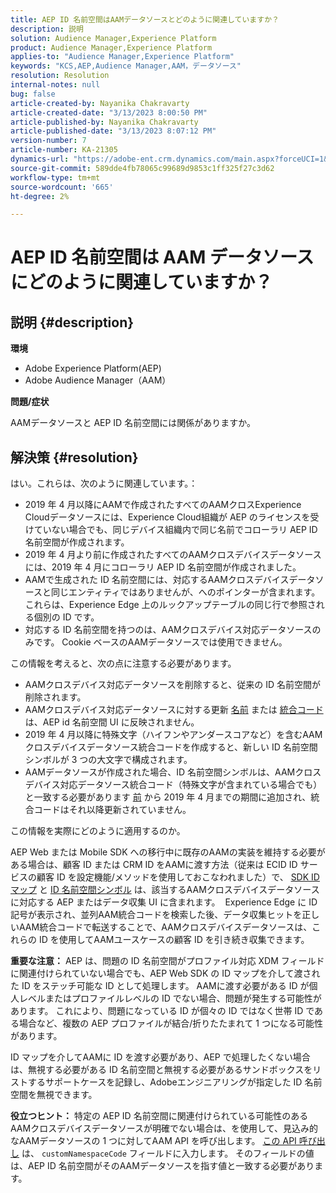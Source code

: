 ```yaml
---
title: AEP ID 名前空間はAAMデータソースとどのように関連していますか？
description: 説明
solution: Audience Manager,Experience Platform
product: Audience Manager,Experience Platform
applies-to: "Audience Manager,Experience Platform"
keywords: "KCS,AEP,Audience Manager,AAM，データソース"
resolution: Resolution
internal-notes: null
bug: false
article-created-by: Nayanika Chakravarty
article-created-date: "3/13/2023 8:00:50 PM"
article-published-by: Nayanika Chakravarty
article-published-date: "3/13/2023 8:07:12 PM"
version-number: 7
article-number: KA-21305
dynamics-url: "https://adobe-ent.crm.dynamics.com/main.aspx?forceUCI=1&pagetype=entityrecord&etn=knowledgearticle&id=b4adbbbc-d9c1-ed11-83ff-6045bd0065b6"
source-git-commit: 589dde4fb78065c99689d9853c1ff325f27c3d62
workflow-type: tm+mt
source-wordcount: '665'
ht-degree: 2%

---
```


# AEP ID 名前空間は AAM データソースにどのように関連していますか？

## 説明 {#description}


<b>環境</b>

- Adobe Experience Platform(AEP)
- Adobe Audience Manager（AAM）


<b>問題/症状</b>

AAMデータソースと AEP ID 名前空間には関係がありますか。


## 解決策 {#resolution}


はい。これらは、次のように関連しています。：

- 2019 年 4 月以降にAAMで作成されたすべてのAAMクロスExperience Cloudデータソースには、Experience Cloud組織が AEP のライセンスを受けていない場合でも、同じデバイス組織内で同じ名前でコローラリ AEP ID 名前空間が作成されます。
- 2019 年 4 月より前に作成されたすべてのAAMクロスデバイスデータソースには、2019 年 4 月にコローラリ AEP ID 名前空間が作成されました。
- AAMで生成された ID 名前空間には、対応するAAMクロスデバイスデータソースと同じエンティティではありませんが、へのポインターが含まれます。 これらは、Experience Edge 上のルックアップテーブルの同じ行で参照される個別の ID です。
- 対応する ID 名前空間を持つのは、AAMクロスデバイス対応データソースのみです。 Cookie ベースのAAMデータソースでは使用できません。


この情報を考えると、次の点に注意する必要があります。

- AAMクロスデバイス対応データソースを削除すると、従来の ID 名前空間が削除されます。
- AAMクロスデバイス対応データソースに対する更新 <u>名前</u> または <u>統合コード</u> は、AEP id 名前空間 UI に反映されません。
- 2019 年 4 月以降に特殊文字（ハイフンやアンダースコアなど）を含むAAMクロスデバイスデータソース統合コードを作成すると、新しい ID 名前空間シンボルが 3 つの大文字で構成されます。
- AAMデータソースが作成された場合、ID 名前空間シンボルは、AAMクロスデバイス対応データソース統合コード（特殊文字が含まれている場合でも）と一致する必要があります <u>前</u> から 2019 年 4 月までの期間に追加され、統合コードはそれ以降更新されていません。


この情報を実際にどのように適用するのか。

AEP Web または Mobile SDK への移行中に既存のAAMの実装を維持する必要がある場合は、顧客 ID または CRM ID をAAMに渡す方法（従来は ECID ID サービスの顧客 ID を設定機能/メソッドを使用しておこなわれました）で、 [SDK ID マップ](https://experienceleague.adobe.com/docs/experience-platform/edge/identity/overview.html?lang=en) と <u>ID 名前空間シンボル</u> は、該当するAAMクロスデバイスデータソースに対応する AEP またはデータ収集 UI に含まれます。  Experience Edge に ID 記号が表示され、並列AAM統合コードを検索した後、データ収集ヒットを正しいAAM統合コードで転送することで、AAMクロスデバイスデータソースは、これらの ID を使用してAAMユースケースの顧客 ID を引き続き収集できます。

<b>重要な注意：</b> AEP は、問題の ID 名前空間がプロファイル対応 XDM フィールドに関連付けられていない場合でも、AEP Web SDK の ID マップを介して渡された ID をステッチ可能な ID として処理します。 AAMに渡す必要がある ID が個人レベルまたはプロファイルレベルの ID でない場合、問題が発生する可能性があります。 これにより、問題になっている ID が個々の ID ではなく世帯 ID である場合など、複数の AEP プロファイルが結合/折りたたまれて 1 つになる可能性があります。



ID マップを介してAAMに ID を渡す必要があり、AEP で処理したくない場合は、無視する必要がある ID 名前空間と無視する必要があるサンドボックスをリストするサポートケースを記録し、Adobeエンジニアリングが指定した ID 名前空間を無視できます。



<b>役立つヒント：</b> 特定の AEP ID 名前空間に関連付けられている可能性のあるAAMクロスデバイスデータソースが明確でない場合は、を使用して、見込み的なAAMデータソースの 1 つに対してAAM API を呼び出します。 [この API 呼び出し](https://vhttps://bank.demdex.com/portal/swagger/index.html#/Data%20Source%20API/get_datasources__dataSourceId_) は、 `customNamespaceCode` フィールドに入力します。 そのフィールドの値は、AEP ID 名前空間がそのAAMデータソースを指す値と一致する必要があります。


